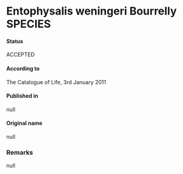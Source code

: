 # Entophysalis weningeri Bourrelly SPECIES

#### Status
ACCEPTED

#### According to
The Catalogue of Life, 3rd January 2011

#### Published in
null

#### Original name
null

### Remarks
null